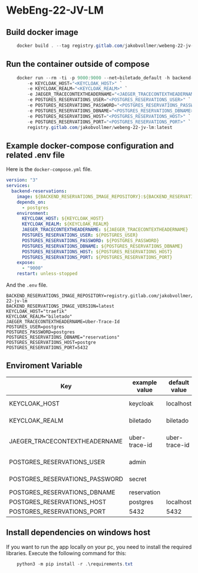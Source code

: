 # WebEng-22-JV-LM

## Build docker image

```powershell
    docker build . --tag registry.gitlab.com/jakobvollmer/webeng-22-jv-lm:latest
```

## Run the container outside of compose

```powershell
    docker run --rm -ti -p 9000:9000 --net=biletado_default -h backend-reservations `
        -e KEYCLOAK_HOST="<KEYCLOAK_HOST>" `
        -e KEYCLOAK_REALM="<KEYCLOAK_REALM>" `
        -e JAEGER_TRACECONTEXTHEADERNAME="<JAEGER_TRACECONTEXTHEADERNAME>" `
        -e POSTGRES_RESERVATIONS_USER="<POSTGRES_RESERVATIONS_USER>" `
        -e POSTGRES_RESERVATIONS_PASSWORD="<POSTGRES_RESERVATIONS_PASSWORD>" `
        -e POSTGRES_RESERVATIONS_DBNAME="<POSTGRES_RESERVATIONS_DBNAME>" `
        -e POSTGRES_RESERVATIONS_HOST="<POSTGRES_RESERVATIONS_HOST>" `
        -e POSTGRES_RESERVATIONS_PORT="<POSTGRES_RESERVATIONS_PORT>" `
        registry.gitlab.com/jakobvollmer/webeng-22-jv-lm:latest
```

## Example docker-compose configuration and related .env file

Here is the `docker-compose.yml` file.

```yaml
version: "3"
services:
  backend-reservations:
    image: ${BACKEND_RESERVATIONS_IMAGE_REPOSITORY}:${BACKEND_RESERVATIONS_IMAGE_VERSION}
    depends_on:
      - postgres
    environment:
      KEYCLOAK_HOST: ${KEYCLOAK_HOST}
      KEYCLOAK_REALM: ${KEYCLOAK_REALM}
      JAEGER_TRACECONTEXTHEADERNAME: ${JAEGER_TRACECONTEXTHEADERNAME}
      POSTGRES_RESERVATIONS_USER: ${POSTGRES_USER}
      POSTGRES_RESERVATIONS_PASSWORD: ${POSTGRES_PASSWORD}
      POSTGRES_RESERVATIONS_DBNAME: ${POSTGRES_RESERVATIONS_DBNAME}
      POSTGRES_RESERVATIONS_HOST: ${POSTGRES_RESERVATIONS_HOST}
      POSTGRES_RESERVATIONS_PORT: ${POSTGRES_RESERVATIONS_PORT}
    expose:
      - "9000"
    restart: unless-stopped
```

And the `.env` file.
```.env
BACKEND_RESERVATIONS_IMAGE_REPOSITORY=registry.gitlab.com/jakobvollmer/webeng-22-jv-lm
BACKEND_RESERVATIONS_IMAGE_VERSION=latest
KEYCLOAK_HOST="traefik"
KEYCLOAK_REALM="biletado"
JAEGER_TRACECONTEXTHEADERNAME=Uber-Trace-Id
POSTGRES_USER=postgres
POSTGRES_PASSWORD=postgres
POSTGRES_RESERVATIONS_DBNAME="reservations"
POSTGRES_RESERVATIONS_HOST=postgre
POSTGRES_RESERVATIONS_PORT=5432
```

## Enviroment Variable

| Key                            | example value                    | default value        | explaination                 |
|--------------------------------|----------------------------------|----------------------|------------------------------|
| KEYCLOAK_HOST                  | keycloak                         | localhost            | Keycloak host                |
| KEYCLOAK_REALM                 | biletado                         | biletado             | Keycloak realm               |
| JAEGER_TRACECONTEXTHEADERNAME  | uber-trace-id                    | uber-trace-id        | Jaeger header name           |
| POSTGRES_RESERVATIONS_USER     | admin                            |                      | DB username                  |
| POSTGRES_RESERVATIONS_PASSWORD | secret                           |                      | DB password                  |
| POSTGRES_RESERVATIONS_DBNAME   | reservation                      |                      | DB name                      |
| POSTGRES_RESERVATIONS_HOST     | postgres                         | localhost            | DB host                      |
| POSTGRES_RESERVATIONS_PORT     | 5432                             | 5432                 | DB port                      |

## Install dependencies on windows host

If you want to run the app locally on your pc, you need to install the required libraries. Execute the following command for this:

```powershell
    python3 -m pip install -r .\requirements.txt
```
